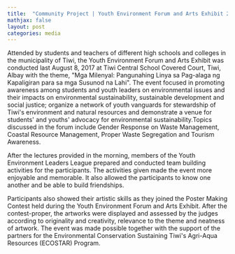 ```yaml
---
title:  "Community Project | Youth Environment Forum and Arts Exhibit 2017"
mathjax: false
layout: post
categories: media
---
```

Attended by students and teachers of different high schools and colleges in the municipality of Tiwi, the Youth Environment Forum and Arts Exhibit was conducted last August 8, 2017 at Tiwi Central School Covered Court, Tiwi, Albay with the theme, "Mga Milenyal: Pangunahing Linya sa Pag-alaga ng Kapaligiran para sa mga Susunod na Lahi". The event focused in promoting awareness among students and youth leaders on environmental issues and their impacts on environmental sustainability, sustainable development and social justice; organize a network of youth vanguards for stewardship of Tiwi's environment and natural resources and demonstrate a venue for students' and youths' advocacy for environmental sustainability.Topics discussed in the forum include Gender Response on Waste Management, Coastal Resource Management, Proper Waste Segregation and Tourism Awareness.

After the lectures provided in the morning, members of the Youth Environment Leaders League prepared and conducted team building activities for the participants. The activities given made the event more enjoyable and memorable. It also allowed the participants to know one another and be able to build friendships.

Participants also showed their artistic skills as they joined the Poster Making Contest held during the Youth Environment Forum and Arts Exhibit. After the contest-proper, the artworks were displayed and assessed by the judges according to originality and creativity, relevance to the theme and neatness of artwork.
The event was made possible together with the support of the partners for the Environmental Conservation Sustaining Tiwi's Agri-Aqua Resources (ECOSTAR) Program.

